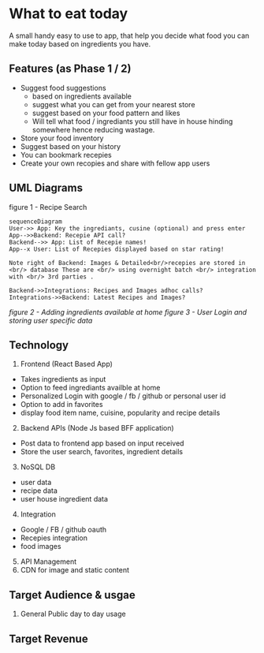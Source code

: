 # What to eat today

A small handy easy to use to app, that help you decide what food you can make today based on ingredients you have.

## Features (as Phase 1 / 2)

 - Suggest food suggestions 
    - based on ingredients available
    - suggest what you can get from your nearest store
    - suggest based on your food pattern and likes
    - Will tell what food / ingrediants you still have in house hinding somewhere hence reducing wastage.
 - Store your food inventory
 - Suggest based on your history
 - You can bookmark recepies
 - Create your own recopies and share with fellow app users
 ## UML Diagrams
figure 1 - Recipe Search
```mermaid
sequenceDiagram
User->> App: Key the ingrediants, cusine (optional) and press enter
App-->>Backend: Recepie API call?
Backend-->> App: List of Recepie names!
App--x User: List of Recepies displayed based on star rating!

Note right of Backend: Images & Detailed<br/>recepies are stored in <br/> database These are <br/> using overnight batch <br/> integration with <br/> 3rd parties .

Backend->>Integrations: Recipes and Images adhoc calls?
Integrations->>Backend: Latest Recipes and Images?
```
 *figure 2 - Adding ingredients available at home* 
 *figure 3 - User Login and storing user specific data*
 
 ## Technology
 
 1. Frontend (React Based App)
  - Takes ingredients as input
  - Option to feed ingrediants availble at home
  - Personalized Login with google / fb / github or personal user id
  - Option to add in favorites
  - display food item name, cuisine, popularity and recipe details
 2. Backend APIs (Node Js based BFF application)
  - Post data to frontend app based on input received
  - Store the user search, favorites, ingredient details
 3. NoSQL DB
  - user data
  - recipe data
  - user house ingredient data
 4. Integration
  - Google / FB / github oauth
  - Recepies integration
  - food images 
 5. API Management
 6. CDN for image and static content
 
 ## Target Audience & usgae
 1. General Public day to day usage
 
 ## Target Revenue
 
